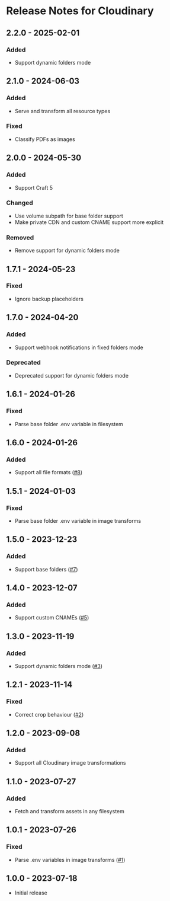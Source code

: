 # Release Notes for Cloudinary

## 2.2.0 - 2025-02-01

### Added

- Support dynamic folders mode

## 2.1.0 - 2024-06-03

### Added

- Serve and transform all resource types

### Fixed

- Classify PDFs as images

## 2.0.0 - 2024-05-30

### Added

- Support Craft 5

### Changed

- Use volume subpath for base folder support
- Make private CDN and custom CNAME support more explicit

### Removed

- Remove support for dynamic folders mode

## 1.7.1 - 2024-05-23

### Fixed

- Ignore backup placeholders

## 1.7.0 - 2024-04-20

### Added

- Support webhook notifications in fixed folders mode

### Deprecated

- Deprecated support for dynamic folders mode

## 1.6.1 - 2024-01-26

### Fixed

- Parse base folder .env variable in filesystem

## 1.6.0 - 2024-01-26

### Added

- Support all file formats ([#8](https://github.com/thomasvantuycom/craft-cloudinary/issues/8))

## 1.5.1 - 2024-01-03

### Fixed

- Parse base folder .env variable in image transforms

## 1.5.0 - 2023-12-23

### Added

- Support base folders ([#7](https://github.com/thomasvantuycom/craft-cloudinary/issues/7))

## 1.4.0 - 2023-12-07

### Added

- Support custom CNAMEs ([#5](https://github.com/thomasvantuycom/craft-cloudinary/issues/5))

## 1.3.0 - 2023-11-19

### Added

- Support dynamic folders mode ([#3](https://github.com/thomasvantuycom/craft-cloudinary/issues/3))

## 1.2.1 - 2023-11-14

### Fixed

- Correct crop behaviour ([#2](https://github.com/thomasvantuycom/craft-cloudinary/issues/2))

## 1.2.0 - 2023-09-08

### Added

- Support all Cloudinary image transformations

## 1.1.0 - 2023-07-27

### Added

- Fetch and transform assets in any filesystem

## 1.0.1 - 2023-07-26

### Fixed

- Parse .env variables in image transforms ([#1](https://github.com/thomasvantuycom/craft-cloudinary/issues/1))

## 1.0.0 - 2023-07-18
- Initial release
